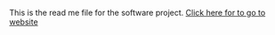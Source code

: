 This is the read me file for the software project. [Click here for to go to website](https://beastmodepk.github.io/Pageforsoftware/WebPage.html)
